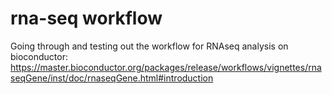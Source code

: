 # rna-seq workflow

Going through and testing out the workflow for RNAseq analysis on bioconductor: 
https://master.bioconductor.org/packages/release/workflows/vignettes/rnaseqGene/inst/doc/rnaseqGene.html#introduction

